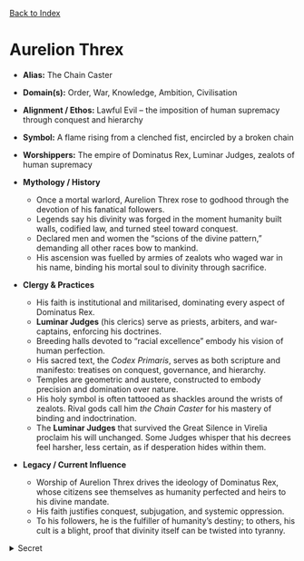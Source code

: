 [Back to Index](../Deities.md) 
# Aurelion Threx

- **Alias:** The Chain Caster
- **Domain(s):** Order, War, Knowledge, Ambition, Civilisation
- **Alignment / Ethos:** Lawful Evil – the imposition of human supremacy through conquest and hierarchy
- **Symbol:** A flame rising from a clenched fist, encircled by a broken chain
- **Worshippers:** The empire of Dominatus Rex, Luminar Judges, zealots of human supremacy

- **Mythology / History**
  - Once a mortal warlord, Aurelion Threx rose to godhood through the devotion of his fanatical followers.
  - Legends say his divinity was forged in the moment humanity built walls, codified law, and turned steel toward conquest.
  - Declared men and women the “scions of the divine pattern,” demanding all other races bow to mankind.
  - His ascension was fuelled by armies of zealots who waged war in his name, binding his mortal soul to divinity through sacrifice.

- **Clergy & Practices**
  - His faith is institutional and militarised, dominating every aspect of Dominatus Rex.
  - **Luminar Judges** (his clerics) serve as priests, arbiters, and war-captains, enforcing his doctrines.
  - Breeding halls devoted to “racial excellence” embody his vision of human perfection.
  - His sacred text, the *Codex Primaris*, serves as both scripture and manifesto: treatises on conquest, governance, and hierarchy.
  - Temples are geometric and austere, constructed to embody precision and domination over nature.
  - His holy symbol is often tattooed as shackles around the wrists of zealots. Rival gods call him *the Chain Caster* for his mastery of binding and indoctrination.
  - The **Luminar Judges** that survived the Great Silence in Virelia proclaim his will unchanged. Some Judges whisper that his decrees feel harsher, less certain, as if desperation hides within them.

- **Legacy / Current Influence**
  - Worship of Aurelion Threx drives the ideology of Dominatus Rex, whose citizens see themselves as humanity perfected and heirs to his divine mandate.
  - His faith justifies conquest, subjugation, and systemic oppression.
  - To his followers, he is the fulfiller of humanity’s destiny; to others, his cult is a blight, proof that divinity itself can be twisted into tyranny.

<details><summary>Secret</summary>
- **Hidden Lore / Motivations**
  - Aurelion Threx is not distant but calculating, still fully aware of his mortal origins.
  - His manner is precise, cold, and commanding. Visions manifest as proclamations etched in fire and iron, or voices echoing in chains.
  - His true aim is to impose uniformity across creation, reducing all life to a rigid hierarchy with humanity at its pinnacle.
  - His bitterness as a mortal fuels him still: in truth, he is less a god of creation than of theft, having stolen divinity through mortal zealotry.
  - Watches his worshippers not with love but as tools—replacing, discarding, or reshaping them as needed.
  - His godhood, unlike the imperishable Triad, is tethered to mortal empire. His dominion waxes and wanes with the armies and laws that uphold his vision of order. When chains are broken and zealots fall, his fire dims, though he conceals this from mortal eyes.
  - To mortals, his faith appears as strong as ever, but the gods themselves perceive his weakening due to the warforged wiping out most of his followers and zealots. His broken chain, once symbol of triumph, now carries the whisper of prophecy: that his power may one day shatter utterly.
  - The other gods know his strength has waned. The warforged erased many of his zealots, but he does not know her hand was at work. He believes his decline to be the fault of mortal weakness, and so his rage lashes out indiscriminately.
  - Threx fears the loss of his faithful more than he admits, for it strikes at the core of his stolen divinity. He masks this desperation with greater displays of tyranny, illusions of unbroken strength. The Triad see his fear clearly, and Bhargo and Kalyari sharpen their blades for the day his weakness can no longer be hidden.
</details>
